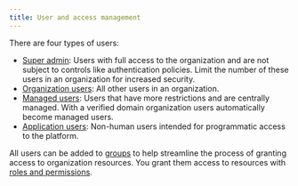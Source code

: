 ```yaml
---
title: User and access management
---
```


There are four types of users:

- [Super admin](/docs/platform/howto/make-super-admin): Users with full access to the
  organization and are not subject to controls like authentication policies.
  Limit the number of these users in an organization for increased security.
- [Organization users](/docs/platform/howto/manage-org-users): All other users in an
  organization.
- [Managed users](/docs/platform/concepts/managed-users): Users that have more
  restrictions and are centrally managed. With a verified domain organization users
 automatically become managed users.
- [Application users](/docs/platform/concepts/application-users): Non-human users intended
  for programmatic access to the platform.

All users can be added to [groups](/docs/platform/howto/manage-groups) to help streamline
the process of granting access to organization resources. You grant them access to
resources with [roles and permissions](/docs/platform/concepts/permissions).
